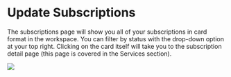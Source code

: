 # Update Subscriptions

The subscriptions page will show you all of your subscriptions in card format in the workspace. You can filter by status with the drop-down option at your top right. Clicking on the card itself will take you to the subscription detail page (this page is covered in the Services section).

<a href="../../../images/settings-billing-subscriptions-lg.jpg" target="_blank"><img src="../../../images/settings-billing-subscriptions.jpg" style="margin: auto; display: block"></a>

